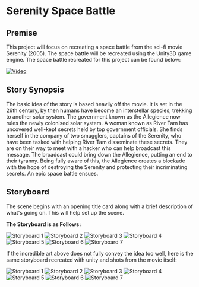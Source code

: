 # Serenity Space Battle

## Premise
This project will focus on recreating a space battle from the sci-fi movie Serenity (2005). The space battle will be recreated using the Unity3D game engine. The space battle recreated for this project can be found below:

[![Video](https://img.youtube.com/vi/X_VSJfHiNPA/0.jpg)](https://www.youtube.com/watch?v=X_VSJfHiNPA) 

## Story Synopsis
The basic idea of the story is based heavily off the movie. It is set in the 26th century, by then humans have become an interstellar species, trekking to another solar system. The government known as the Allegience now rules the newly colonised solar system. A woman known as River Tam has uncovered well-kept secrets held by top government officials. She finds herself in the company of two smugglers, captains of the Serenity, who have been tasked with helping River Tam disseminate these secrets. They are on their way to meet with a hacker who can help broadcast this message. The broadcast could bring down the Allegience, putting an end to their tyranny. Being fully aware of this, the Allegience creates a blockade with the hope of destroying the Serenity and protecting their incriminating secrets. An epic space battle ensues.

## Storyboard
The scene begins with an opening title card along with a brief description of what's going on. This will help set up the scene.

**The Storyboard is as Follows:**

![Storyboard 1](https://github.com/CMorar143/Serenity-Space-Battle/blob/master/StoryBoard/Final/Drawn/1.jpg)
![Storyboard 2](https://github.com/CMorar143/Serenity-Space-Battle/blob/master/StoryBoard/Final/Drawn/2.jpg)
![Storyboard 3](https://github.com/CMorar143/Serenity-Space-Battle/blob/master/StoryBoard/Final/Drawn/3.jpg)
![Storyboard 4](https://github.com/CMorar143/Serenity-Space-Battle/blob/master/StoryBoard/Final/Drawn/4.jpg)
![Storyboard 5](https://github.com/CMorar143/Serenity-Space-Battle/blob/master/StoryBoard/Final/Drawn/5.jpg)
![Storyboard 6](https://github.com/CMorar143/Serenity-Space-Battle/blob/master/StoryBoard/Final/Drawn/6.jpg)
![Storyboard 7](https://github.com/CMorar143/Serenity-Space-Battle/blob/master/StoryBoard/Final/Drawn/7.jpg)



If the incredible art above does not fully convey the idea too well, here is the same storyboard recreated with unity and shots from the movie itself:

![Storyboard 1](https://github.com/CMorar143/Serenity-Space-Battle/blob/master/StoryBoard/Final/Good/1.JPG)
![Storyboard 2](https://github.com/CMorar143/Serenity-Space-Battle/blob/master/StoryBoard/Final/Good/2.JPG)
![Storyboard 3](https://github.com/CMorar143/Serenity-Space-Battle/blob/master/StoryBoard/Final/Good/3.JPG)
![Storyboard 4](https://github.com/CMorar143/Serenity-Space-Battle/blob/master/StoryBoard/Final/Good/4.JPG)
![Storyboard 5](https://github.com/CMorar143/Serenity-Space-Battle/blob/master/StoryBoard/Final/Good/5.JPG)
![Storyboard 6](https://github.com/CMorar143/Serenity-Space-Battle/blob/master/StoryBoard/Final/Good/6.JPG)
![Storyboard 7](https://github.com/CMorar143/Serenity-Space-Battle/blob/master/StoryBoard/Final/Good/7.JPG)



